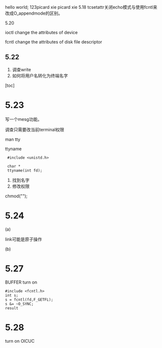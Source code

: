 hello world;
123picard xie
picard xie
5.18 tcsetattr关闭echo模式与使用fcntl来改成O_appendmode的区别。


5.20 

ioctl change the attributes of device 

fcntl change the attributes of disk file descriptor

## 5.22

1. 调查write
2. 如何将用户名转化为终端名字

[toc]

# 5.23

写一个mesg功能。

调查只需要改当前terminal权限

man tty

ttyname

     #include <unistd.h>
    
     char *
     ttyname(int fd);
1. 找到名字
2. 修改权限

chmod("");

# 5.24

(a) 

link可能是原子操作

(b)

# 5.27

BUFFER turn on

```
#include <fcntl.h>
int s;
s = fcntl(fd,F_GETFL);
s &= ~O_SYNC;
result
```

# 5.28

turn on OlCUC


